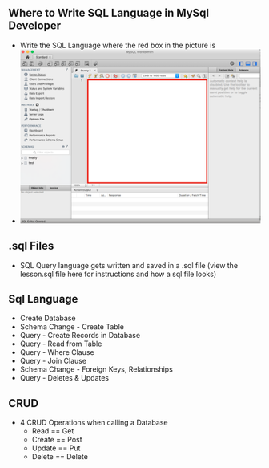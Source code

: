 ## Where to Write SQL Language in MySql Developer
* Write the SQL Language where the red box in the picture is
* ![Where to Write SQL](images/where_to_write_sql.png "Where to Write SQL")

## .sql Files
* SQL Query language gets written and saved in a .sql file (view the lesson.sql file here for instructions and how a sql file looks)

## Sql Language
* Create Database
* Schema Change - Create Table
* Query - Create Records in Database
* Query - Read from Table
* Query - Where Clause
* Query - Join Clause
* Schema Change - Foreign Keys, Relationships
* Query - Deletes & Updates

## CRUD
* 4 CRUD Operations when calling a Database
  * Read == Get
  * Create == Post
  * Update == Put
  * Delete == Delete
